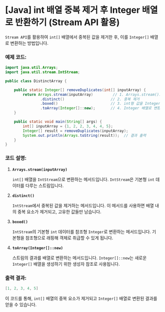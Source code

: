# [Java] int 배열 중복 제거 후 Integer 배열로 반환하기 (Stream API 활용)

`Stream API`를 활용하여 `int[]` 배열에서 중복된 값을 제거한 후, 이를 `Integer[]` 배열로 변환하는 방법입니다.

### 예제 코드:

```java
import java.util.Arrays;
import java.util.stream.IntStream;

public class DistinctArray {

    public static Integer[] removeDuplicates(int[] inputArray) {
        return Arrays.stream(inputArray)         // 1. Arrays.stream()으로 IntStream 생성
                .distinct()                     // 2. 중복 제거
                .boxed()                        // 3. int형 값을 Integer로 변환
                .toArray(Integer[]::new);       // 4. Integer 배열로 변환
    }

    public static void main(String[] args) {
        int[] inputArray = {1, 2, 2, 3, 4, 4, 5};
        Integer[] result = removeDuplicates(inputArray);
        System.out.println(Arrays.toString(result));  // 결과 출력
    }
}
```

### 코드 설명:

1. **`Arrays.stream(inputArray)`**
    
    `int[]` 배열을 `IntStream`으로 변환하는 메서드입니다. `IntStream`은 기본형 `int` 데이터를 다루는 스트림입니다.
    
2. **`distinct()`**
    
    `IntStream`에서 중복된 값을 제거하는 메서드입니다. 이 메서드를 사용하면 배열 내의 중복 요소가 제거되고, 고유한 값들만 남습니다.
    
3. **`boxed()`**
    
    `IntStream`의 기본형 `int` 데이터를 참조형 `Integer`로 변환하는 메서드입니다. 기본형을 참조형으로 래핑해 객체로 취급할 수 있게 됩니다.
    
4. **`toArray(Integer[]::new)`**
    
    스트림의 결과를 배열로 변환하는 메서드입니다. `Integer[]::new`는 새로운 `Integer[]` 배열을 생성하기 위한 생성자 참조로 사용됩니다.
    

### 출력 결과:

```java
[1, 2, 3, 4, 5]
```

이 코드를 통해, `int[]` 배열의 중복 요소가 제거되고 `Integer[]` 배열로 변환된 결과를 얻을 수 있습니다.

